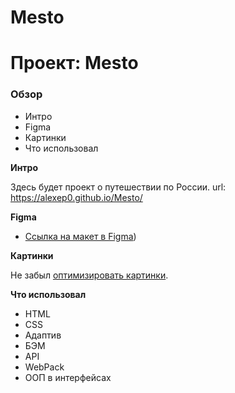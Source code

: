 # Mesto
# Проект: Mesto

### Обзор
* Интро
* Figma
* Картинки
* Что использовал

**Интро**

Здесь будет проект о путешествии по России.
url: https://alexep0.github.io/Mesto/

**Figma**

* [Ссылка на макет в Figma](https://www.figma.com/file/PSdQFRHoxXJFs2FH8IXViF/JavaScript.-Sprint-9?type=design&node-id=0-1&mode=design))

**Картинки**

Не забыл [оптимизировать картинки](https://tinypng.com/). 

**Что использовал**
- HTML
- CSS
- Адаптив
- БЭМ
- API
- WebPack
- ООП в интерфейсах
